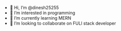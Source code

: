 - 👋 Hi, I’m @dinesh25255
- 👀 I’m interested in programming 
- 🌱 I’m currently learning MERN
- 💞️ I’m looking to collaborate on FULl stack developer
 




